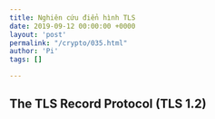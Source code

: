 ```yaml
---
title: Nghiên cứu điển hình TLS
date: 2019-09-12 00:00:00 +0000
layout: 'post'
permalink: "/crypto/035.html"
author: 'Pi'
tags: []

---
```


## The TLS Record Protocol (TLS 1.2)

